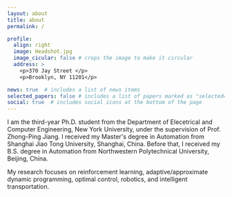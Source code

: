 ```yaml
---
layout: about
title: about
permalink: /

profile:
  align: right
  image: Headshot.jpg
  image_cicular: false # crops the image to make it circular
  address: >
    <p>370 Jay Street </p>
    <p>Brooklyn, NY 11201</p>

news: true  # includes a list of news items
selected_papers: false # includes a list of papers marked as "selected={true}"
social: true  # includes social icons at the bottom of the page
---
```


I am the third-year Ph.D. student from the Department of Elecetrical and Computer Engineering, New York University, under the supervision of Prof. Zhong-Ping Jiang. I received my Master's degree in Automation from Shanghai Jiao Tong University, Shanghai, China. Before that, I received my B.S. degree in Automation from Northwestern Polytechnical University, Beijing, China.

My research focuses on reinforcement learning, adaptive/approximate dynamic programming, optimal control, robotics, and intelligent transportation.

